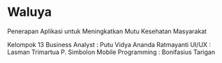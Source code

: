 # Waluya
Penerapan Aplikasi untuk Meningkatkan Mutu Kesehatan Masyarakat

Kelompok 13
Business Analyst    : Putu Vidya Ananda Ratmayanti
UI/UX               : Lasman Trimartua P. Simbolon
Mobile Programming  : Bonifasius Tarigan

